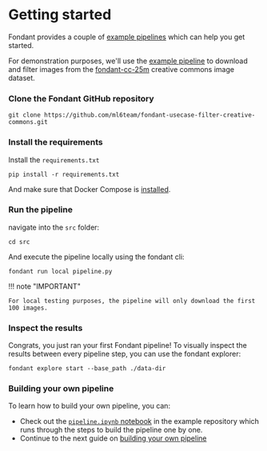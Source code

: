 # Getting started

Fondant provides a couple of [example pipelines](../index.md#example-pipelines) which can help you 
get started.

For demonstration purposes, we'll use the 
[example pipeline](https://github.com/ml6team/fondant-usecase-filter-creative-commons) to download 
and filter images from the 
[fondant-cc-25m](https://huggingface.co/datasets/fondant-ai/fondant-cc-25m) creative commons image 
dataset.

### Clone the Fondant GitHub repository

```
git clone https://github.com/ml6team/fondant-usecase-filter-creative-commons.git
```

### Install the requirements

Install the `requirements.txt`

```
pip install -r requirements.txt
```

And make sure that Docker Compose is [installed](installation.md#docker-installation).

### Run the pipeline


navigate into the `src` folder:
```
cd src
```

And execute the pipeline locally using the fondant cli:
```
fondant run local pipeline.py
```

!!! note "IMPORTANT"   

    For local testing purposes, the pipeline will only download the first 100 images. 

### Inspect the results

Congrats, you just ran your first Fondant pipeline!
To visually inspect the results between every pipeline step, you can use the fondant explorer:
```
fondant explore start --base_path ./data-dir
```

### Building your own pipeline

To learn how to build your own pipeline, you can:
- Check out the 
  [`pipeline.ipynb` notebook](https://github.com/ml6team/fondant-usecase-filter-creative-commons/blob/main/src/notebook.ipynb) 
  in the example repository which runs through the steps to build the pipeline one by one.
- Continue to the next guide on [building your own pipeline](implement_custom_components.md)
